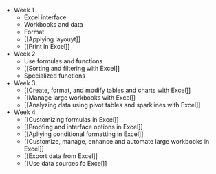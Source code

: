 - Week 1
	- Excel interface
	- Workbooks and data
	- Format
	- [[Applying layouyt]]
	- [[Print in Excel]]
- Week 2
	- Use formulas and functions
	- [[Sorting and filtering with Excel]]
	- Specialized functions
- Week 3
	- [[Create, format, and modify tables and charts with Excel]]
	- [[Manage large workbooks with Excel]]
	- [[Analyzing data using pivot tables and sparklines with Excel]]
- Week 4
	- [[Customizing formulas in Excel]]
	- [[Proofing and interface options in Excel]]
	- [[Apliying conditional formatting in Excel]]
	- [[Customize, manage, enhance and automate large workbooks in Excel]]
	- [[Export data from Excel]] 
	- [[Use data sources fo Excel]]